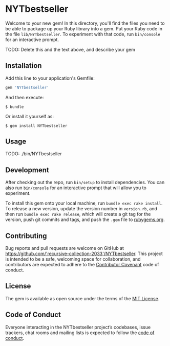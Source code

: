 # NYTbestseller

Welcome to your new gem! In this directory, you'll find the files you need to be able to package up your Ruby library into a gem. Put your Ruby code in the file `lib/NYTbestseller`. To experiment with that code, run `bin/console` for an interactive prompt.

TODO: Delete this and the text above, and describe your gem

## Installation

Add this line to your application's Gemfile:

```ruby
gem 'NYTbestseller'
```

And then execute:

    $ bundle

Or install it yourself as:

    $ gem install NYTbestseller

## Usage

TODO: ./bin/NYTbestseller

## Development

After checking out the repo, run `bin/setup` to install dependencies. You can also run `bin/console` for an interactive prompt that will allow you to experiment.

To install this gem onto your local machine, run `bundle exec rake install`. To release a new version, update the version number in `version.rb`, and then run `bundle exec rake release`, which will create a git tag for the version, push git commits and tags, and push the `.gem` file to [rubygems.org](https://rubygems.org).

## Contributing

Bug reports and pull requests are welcome on GitHub at https://github.com/'recursive-collection-2033'/NYTbestseller. This project is intended to be a safe, welcoming space for collaboration, and contributors are expected to adhere to the [Contributor Covenant](http://contributor-covenant.org) code of conduct.

## License

The gem is available as open source under the terms of the [MIT License](https://opensource.org/licenses/MIT).

## Code of Conduct

Everyone interacting in the NYTbestseller project’s codebases, issue trackers, chat rooms and mailing lists is expected to follow the [code of conduct](https://github.com/'recursive-collection-2033'/NYTbestseller/blob/master/CODE_OF_CONDUCT.md).
